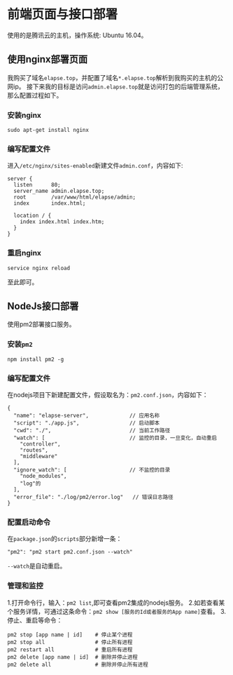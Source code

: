 # 前端页面与接口部署
使用的是腾讯云的主机，操作系统: Ubuntu 16.04。

## 使用nginx部署页面
我购买了域名`elapse.top`，并配置了域名`*.elapse.top`解析到我购买的主机的公网ip。
接下来我的目标是访问`admin.elapse.top`就是访问打包的后端管理系统，那么配置过程如下。

### 安装nginx
`sudo apt-get install nginx`

### 编写配置文件
进入`/etc/nginx/sites-enabled`新建文件`admin.conf`，内容如下:

```
server {
  listen      80;
  server_name admin.elapse.top;
  root        /var/www/html/elapse/admin;
  index       index.html;

  location / {
    index index.html index.htm;
  }
}
```
### 重启nginx
`service nginx reload`

至此即可。

## NodeJs接口部署
使用pm2部署接口服务。

### 安装`pm2`

`npm install pm2 -g`

### 编写配置文件
在nodejs项目下新建配置文件，假设取名为：`pm2.conf.json`，内容如下：

```
{
  "name": "elapse-server",             // 应用名称
  "script": "./app.js",                // 启动脚本
  "cwd": "./",                         // 当前工作路径
  "watch": [                           // 监控的目录，一旦变化，自动重启
    "controller",
    "routes",
    "middleware"
  ],
  "ignore_watch": [                    // 不监控的目录
    "node_modules",
    "log"的
  ],
  "error_file": "./log/pm2/error.log"   // 错误日志路径
}
```

### 配置启动命令
在`package.json`的`scripts`部分新增一条：

```
"pm2": "pm2 start pm2.conf.json --watch"
```

`--watch`是自动重启。

### 管理和监控
1.打开命令行，输入：`pm2 list`,即可查看pm2集成的nodejs服务。
2.如若查看某个服务详情，可通过这条命令：`pm2 show [服务的Id或者服务的App name]`查看。
3.停止、重启等命令：

```
pm2 stop [app name | id]    # 停止某个进程
pm2 stop all                # 停止所有进程
pm2 restart all             # 重启所有进程
pm2 delete [app name | id]  # 删除并停止进程
pm2 delete all              # 删除并停止所有进程
```